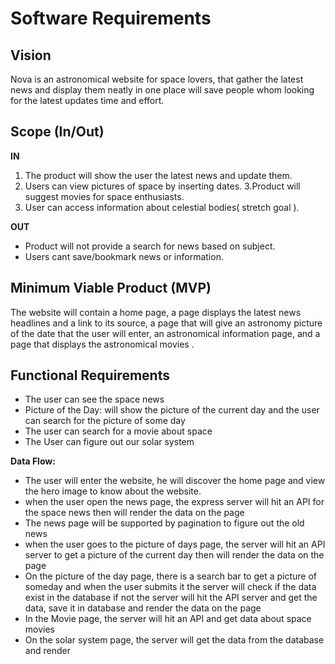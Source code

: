 # Software Requirements

## Vision
Nova is an astronomical website for space lovers, that gather the latest news and display them neatly in one place will save people whom looking for the latest updates time and effort.


## Scope (In/Out)
**IN** 
1. The product will show the user the latest news and update them.
2. Users can view pictures of space by inserting dates.
3.Product will suggest movies for space enthusiasts.
4. User can access information about celestial bodies( stretch goal ).


**OUT**

  * Product will not provide a search for news based on subject.
  * Users cant save/bookmark news or information.


## Minimum Viable Product (MVP)

The website will contain a home page, a page displays the latest news headlines and a link to its source, a page that will give an astronomy picture of the date that the user will enter,  an astronomical information page, and a page that displays the astronomical movies .

## Functional Requirements

* The user can see the space news
* Picture of the Day: will show the picture of the current day and the user can search for the picture of some day
* The user can search for a movie about space
* The User can figure out  our solar system

**Data Flow:**


* The user will enter the website, he will discover the home page and view the hero image to know about the website.
* when the user open the news page, the express server  will hit an API for the space news then will render the data on the page
* The news page will be supported by pagination  to figure out the old news
* when the user goes to the picture of days page, the server will hit an API server to get a picture of the current day then will render the data on the page
* On the picture of the day page, there is  a search bar to get a picture of someday and when the user submits it the server will check if the data exist in the database if not the server will hit the API server and get the data, save it in database and render the data on the page
* In the Movie page, the server will hit an API and get data about space movies
* On the solar system page, the server will get the data from the database and render